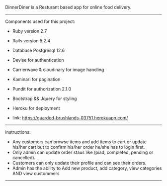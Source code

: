 
DinnerDiner is a Resturant based app for online food delivery.

*************************************************
Components used for this project:

* Ruby version 2.7

* Rails version 5.2.4

* Database Postgresql 12.6

* Devise for authentication

* Carrierwave & cloudinary for image handling

* Kaminari for pagination

* Pundit for authorization 2.1.0

* Bootstrap && Jquery for styling

* Heroku for deployment
* link: https://guarded-brushlands-03751.herokuapp.com/

*************************************************

Instructions:

* Any customers can browse items and add items to cart or update his/her cart but to confirm his/her order he/she has to login first.
* Only admin can update order staus like (piad, completed, pending or cancelled).
* Customers can only update their profile and can see their orders.
* Admin has the ability to Add new product, add category, view categories AND view custommers

*************************************************
